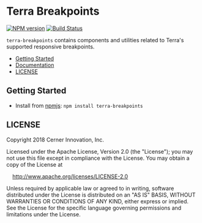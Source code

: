 # Terra Breakpoints

[![NPM version](https://badgen.net/npm/v/terra-breakpoints)](https://www.npmjs.org/package/terra-breakpoints)
[![Build Status](https://badgen.net/travis/cerner/terra-core)](https://travis-ci.org/cerner/terra-core)

`terra-breakpoints` contains components and utilities related to Terra's supported responsive breakpoints.

- [Getting Started](#getting-started)
- [Documentation](https://github.com/cerner/terra-core/tree/master/packages/terra-breakpoints/docs)
- [LICENSE](#license)

## Getting Started

- Install from [npmjs](https://www.npmjs.com): `npm install terra-breakpoints`

## LICENSE

Copyright 2018 Cerner Innovation, Inc.

Licensed under the Apache License, Version 2.0 (the "License"); you may not use this file except in compliance with the License. You may obtain a copy of the License at

&nbsp;&nbsp;&nbsp;&nbsp;http://www.apache.org/licenses/LICENSE-2.0

Unless required by applicable law or agreed to in writing, software distributed under the License is distributed on an "AS IS" BASIS, WITHOUT WARRANTIES OR CONDITIONS OF ANY KIND, either express or implied. See the License for the specific language governing permissions and limitations under the License.

